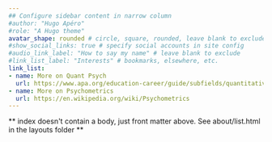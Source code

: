 ```yaml
---
## Configure sidebar content in narrow column
#author: "Hugo Apéro"
#role: "A Hugo theme"
avatar_shape: rounded # circle, square, rounded, leave blank to exclude
#show_social_links: true # specify social accounts in site config
#audio_link_label: "How to say my name" # leave blank to exclude
#link_list_label: "Interests" # bookmarks, elsewhere, etc.
link_list:
- name: More on Quant Psych
  url: https://www.apa.org/education-career/guide/subfields/quantitative/education-training
- name: More on Psychometrics
  url: https://en.wikipedia.org/wiki/Psychometrics
---
```


** index doesn't contain a body, just front matter above.
See about/list.html in the layouts folder **